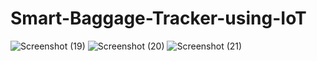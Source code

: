 # Smart-Baggage-Tracker-using-IoT
![Screenshot (19)](https://github.com/jeevana43/Smart-Baggage-Tracker-using-IoT/assets/139489919/69c7fe72-f5e0-413d-83f5-f5253ebe3e39)
![Screenshot (20)](https://github.com/jeevana43/Smart-Baggage-Tracker-using-IoT/assets/139489919/45a95a3d-cac6-424a-b050-5ed8690f6a8e)
![Screenshot (21)](https://github.com/jeevana43/Smart-Baggage-Tracker-using-IoT/assets/139489919/e5cbe604-0239-430b-9514-e8347c387588)
